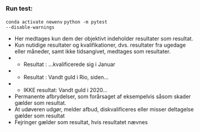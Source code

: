 ### Run test:
<code>conda activate newenv</code>
<code>python -m pytest --disable-warnings</code>


- Her medtages kun dem der objektivt indeholder resultater som resultat. 
- Kun nutidige resultater og kvalifikationer, dvs. resultater fra ugedage eller måneder, samt ikke tidsangivet, medtages som resultater.
- - Resultat : ...kvalificerede sig i Januar
- - Resultat : Vandt guld i Rio, siden...
- - IKKE resultat: Vandt guld i 2020...
- Permanente afbrydelser, som forårsaget af eksempelvis såsom skader gælder som resultat.
- At udøveren udgør, melder afbud, diskvalificeres eller misser deltagelse gælder som resultat
- Fejringer gælder som resultat, hvis resultatet nævnes